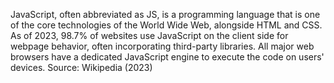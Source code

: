 JavaScript, often abbreviated as JS, is a programming language that is one of the core technologies of the World Wide Web, alongside HTML and CSS. As of 2023, 98.7% of websites use JavaScript on the client side for webpage behavior, often incorporating third-party libraries. All major web browsers have a dedicated JavaScript engine to execute the code on users' devices. Source: Wikipedia (2023)
